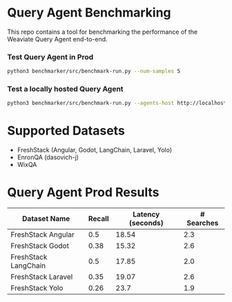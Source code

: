 # Query Agent Benchmarking

This repo contains a tool for benchmarking the performance of the Weaviate Query Agent end-to-end.

### Test Query Agent in Prod

```bash
python3 benchmarker/src/benchmark-run.py --num-samples 5
```

### Test a locally hosted Query Agent

```bash
python3 benchmarker/src/benchmark-run.py --agents-host http://localhost:8000 --num-samples 5
```

# Supported Datasets

- FreshStack (Angular, Godot, LangChain, Laravel, Yolo)
- EnronQA (dasovich-j)
- WixQA

# Query Agent Prod Results

| Dataset Name | Recall | Latency (seconds) | # Searches |
|--------------|--------|-------------------|------------|
| FreshStack Angular | 0.5 | 18.54 | 2.3 |
| FreshStack Godot | 0.38 | 15.32 | 2.6 |
| FreshStack LangChain | 0.5 | 17.85 | 2.0 |
| FreshStack Laravel | 0.35 | 19.07 | 2.6 |
| FreshStack Yolo | 0.26 | 23.7 | 1.9 |